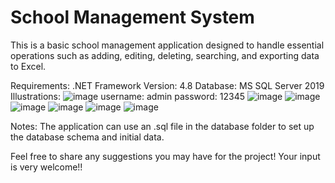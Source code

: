 # School Management System

This is a basic school management application designed to handle essential operations such as adding, editing, deleting, searching, and exporting data to Excel.

Requirements:
.NET Framework Version: 4.8
Database: MS SQL Server 2019
Illustrations:
![image](https://github.com/user-attachments/assets/b5725482-f553-497f-8664-5e71d15809d1)
username: admin
password: 12345
![image](https://github.com/user-attachments/assets/012b9a7b-b2e5-4513-b1bc-4ff5060f3d8f)
![image](https://github.com/user-attachments/assets/5ecd344a-84a7-4191-81ac-6722282a1aef)
![image](https://github.com/user-attachments/assets/b775c304-e551-48d9-9b9f-7c4601aa650f)
![image](https://github.com/user-attachments/assets/2304581d-794b-4f6f-883a-ad606dc1375a)
![image](https://github.com/user-attachments/assets/dbf166a3-f2b1-4800-b53d-82dd0397f104)
![image](https://github.com/user-attachments/assets/8ffb6cc3-2354-4245-8544-9884d570c3cd)

Notes:
The application can use an .sql file in the database folder to set up the database schema and initial data.

Feel free to share any suggestions you may have for the project! Your input is very welcome!!
